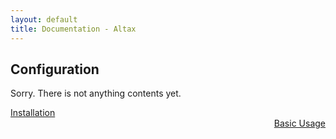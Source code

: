 ```yaml
---
layout: default
title: Documentation - Altax
---
```

## Configuration

Sorry. There is not anything contents yet.




<div class="row">
  <div class="span4">
    <a class="prev" href="/altax/documentation/installation.html">Installation</a>
  </div>
  <div class="span4 offset4" style="text-align: right;">
    <a class="next" href="/altax/documentation/basic-usage.html">Basic Usage</a>
  </div>
</div>
